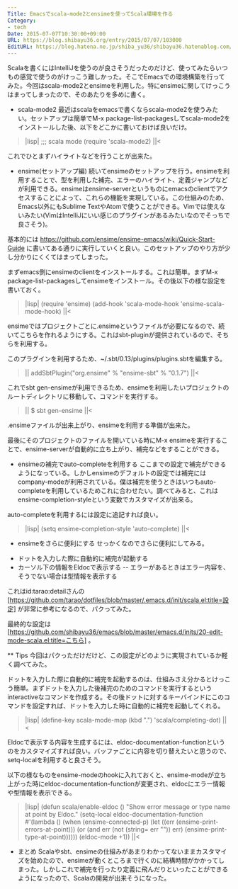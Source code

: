 ```yaml
---
Title: Emacsでscala-mode2とensimeを使ってScala環境を作る
Category:
- tech
Date: 2015-07-07T10:30:00+09:00
URL: https://blog.shibayu36.org/entry/2015/07/07/103000
EditURL: https://blog.hatena.ne.jp/shiba_yu36/shibayu36.hatenablog.com/atom/entry/8454420450100317659
---
```


Scalaを書くにはIntelliJを使うのが良さそうだったのだけど、使ってみたらいつもの感覚で使うのがけっこう難しかった。そこでEmacsでの環境構築を行ってみた。今回はscala-mode2とensimeを利用した。特にensimeに関してけっこうはまってしまったので、そのあたりを多めに書く。

* scala-mode2
最近はscalaをemacsで書くならscala-mode2を使うみたい。セットアップは簡単でM-x package-list-packagesしてscala-mode2をインストールした後、以下をどこかに書いておけば良いだけ。

>|lisp|
;;; scala mode
(require 'scala-mode2)
||<

これでひとまずハイライトなどを行うことが出来た。

* ensime(セットアップ編)
続いてensimeのセットアップを行う。ensimeを利用することで、型を利用した補完、エラーのハイライト、定義ジャンプなどが利用できる。ensimeはensime-serverというものにemacsのclientでアクセスすることによって、これらの機能を実現している。この仕組みのため、Emacs以外にもSublime TextやAtomで使うことができる。Vimでは使えないみたい(VimはIntelliJにいい感じのプラグインがあるみたいなのでそっちで良さそう)。

基本的には https://github.com/ensime/ensime-emacs/wiki/Quick-Start-Guide に書いてある通りに実行していくと良い。このセットアップのやり方が少し分かりにくくてはまってしまった。


まずemacs側にensimeのclientをインストールする。これは簡単。まずM-x package-list-packagesしてensimeをインストール。その後以下の様な設定を書いておく。
>|lisp|
(require 'ensime)
(add-hook 'scala-mode-hook 'ensime-scala-mode-hook)
||<


ensimeではプロジェクトごとに.ensimeというファイルが必要になるので、続いてこちらを作れるようにする。これはsbt-pluginが提供されているので、そちらを利用する。

このプラグインを利用するため、~/.sbt/0.13/plugins/plugins.sbtを編集する。
>||
addSbtPlugin("org.ensime" % "ensime-sbt" % "0.1.7")
||<

これでsbt gen-ensimeが利用できるため、ensimeを利用したいプロジェクトのルートディレクトリに移動して、コマンドを実行する。
>||
$ sbt gen-ensime
||<

.ensimeファイルが出来上がり、ensimeを利用する準備が出来た。


最後にそのプロジェクトのファイルを開いている時にM-x ensimeを実行することで、ensime-serverが自動的に立ち上がり、補完などをすることができる。

* ensimeの補完でauto-completeを利用する
ここまでの設定で補完ができるようになっている。しかしensimeのデフォルトの設定では補完にはcompany-modeが利用されている。僕は補完を使うときはいつもauto-completeを利用しているためこれに合わせたい。調べてみると、これはensime-completion-styleという変数でカスタマイズが出来る。

auto-completeを利用するには設定に追記すれば良い。
>|lisp|
(setq ensime-completion-style 'auto-complete)
||<

* ensimeをさらに便利にする
せっかくなのでさらに便利にしてみる。
- ドットを入力した際に自動的に補完が起動する
- カーソル下の情報をEldocで表示する
-- エラーがあるときはエラー内容を、そうでない場合は型情報を表示する

これはid:tarao:detailさんの[https://github.com/tarao/dotfiles/blob/master/.emacs.d/init/scala.el:title=設定] が非常に参考になるので、パクってみた。

最終的な設定は[https://github.com/shibayu36/emacs/blob/master/emacs.d/inits/20-edit-mode-scala.el:title=こちら] 。


** Tips
今回はパクっただけだけど、この設定がどのように実現されているか軽く調べてみた。


ドットを入力した際に自動的に補完を起動するのは、仕組みさえ分かるとけっこう簡単。まずドットを入力した後補完のためのコマンドを実行するというinteractiveなコマンドを作成する。その後ドットに対するキーバインドにこのコマンドを設定すれば、ドットを入力した時に自動的に補完を起動してくれる。

>|lisp|
(define-key scala-mode-map (kbd ".") 'scala/completing-dot)
||<


Eldocで表示する内容を生成するには、eldoc-documentation-functionというのをカスタマイズすれば良い。バッファごとに内容を切り替えたいと思うので、setq-localを利用すると良さそう。

以下の様なものをensime-modeのhookに入れておくと、ensime-modeが立ち上がった時にeldoc-documentation-functionが変更され、eldocにエラー情報や型情報を表示できる。
>|lisp|
(defun scala/enable-eldoc ()
  "Show error message or type name at point by Eldoc."
  (setq-local eldoc-documentation-function
              #'(lambda ()
                  (when (ensime-connected-p)
                    (let ((err (ensime-print-errors-at-point)))
                      (or (and err (not (string= err "")) err)
                          (ensime-print-type-at-point))))))
  (eldoc-mode +1))
||<


* まとめ
Scalaやsbt、ensimeの仕組みがあまりわかってないままカスタマイズを始めたので、ensimeが動くところまで行くのに結構時間がかかってしまった。しかしこれで補完を行ったり定義に飛んだりといったことができるようになったので、Scalaの開発が出来そうになった。
